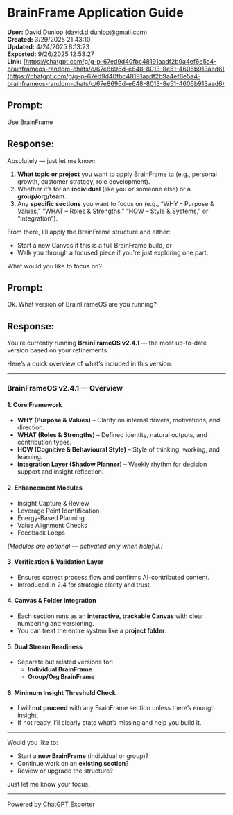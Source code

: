 # BrainFrame Application Guide

**User:** David Dunlop (david.d.dunlop@gmail.com)  
**Created:** 3/29/2025 21:43:10  
**Updated:** 4/24/2025 8:13:23  
**Exported:** 9/26/2025 12:53:27  
**Link:** [https://chatgpt.com/g/g-p-67ed9d40fbc48191aadf2b9a4ef6e5a4-brainframeos-random-chats/c/67e8696d-e648-8013-8e51-4606b913aed6](https://chatgpt.com/g/g-p-67ed9d40fbc48191aadf2b9a4ef6e5a4-brainframeos-random-chats/c/67e8696d-e648-8013-8e51-4606b913aed6)  

## Prompt:
Use BrainFrame

## Response:
Absolutely — just let me know:

1.  **What topic or project** you want to apply BrainFrame to (e.g., personal growth, customer strategy, role development).
2.  Whether it’s for an **individual** (like you or someone else) or a **group/org/team**.
3.  Any **specific sections** you want to focus on (e.g., “WHY – Purpose & Values,” “WHAT – Roles & Strengths,” “HOW – Style & Systems,” or “Integration”).

From there, I’ll apply the BrainFrame structure and either:

*   Start a new Canvas if this is a full BrainFrame build, or
*   Walk you through a focused piece if you're just exploring one part.

What would you like to focus on?

## Prompt:
Ok. What version of BrainFrameOS are you running?

## Response:
You’re currently running **BrainFrameOS v2.4.1** — the most up-to-date version based on your refinements.

Here’s a quick overview of what’s included in this version:

* * *

### **BrainFrameOS v2.4.1 — Overview**

#### 1\. **Core Framework**

*   **WHY (Purpose & Values)** – Clarity on internal drivers, motivations, and direction.
*   **WHAT (Roles & Strengths)** – Defined identity, natural outputs, and contribution types.
*   **HOW (Cognitive & Behavioural Style)** – Style of thinking, working, and learning.
*   **Integration Layer (Shadow Planner)** – Weekly rhythm for decision support and insight reflection.

#### 2\. **Enhancement Modules**

*   Insight Capture & Review
*   Leverage Point Identification
*   Energy-Based Planning
*   Value Alignment Checks
*   Feedback Loops

_(Modules are optional — activated only when helpful.)_

#### 3\. **Verification & Validation Layer**

*   Ensures correct process flow and confirms AI-contributed content.
*   Introduced in 2.4 for strategic clarity and trust.

#### 4\. **Canvas & Folder Integration**

*   Each section runs as an **interactive, trackable Canvas** with clear numbering and versioning.
*   You can treat the entire system like a **project folder**.

#### 5\. **Dual Stream Readiness**

*   Separate but related versions for:
    *   **Individual BrainFrame**
    *   **Group/Org BrainFrame**

#### 6\. **Minimum Insight Threshold Check**

*   I will **not proceed** with any BrainFrame section unless there’s enough insight.
*   If not ready, I’ll clearly state what’s missing and help you build it.

* * *

Would you like to:

*   Start a **new BrainFrame** (individual or group)?
*   Continue work on an **existing section**?
*   Review or upgrade the structure?

Just let me know your focus.



---
Powered by [ChatGPT Exporter](https://www.chatgptexporter.com)